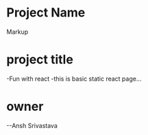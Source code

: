 # Project Name
Markup

# project title
-Fun with react
-this is basic static react page...
# owner
--Ansh Srivastava